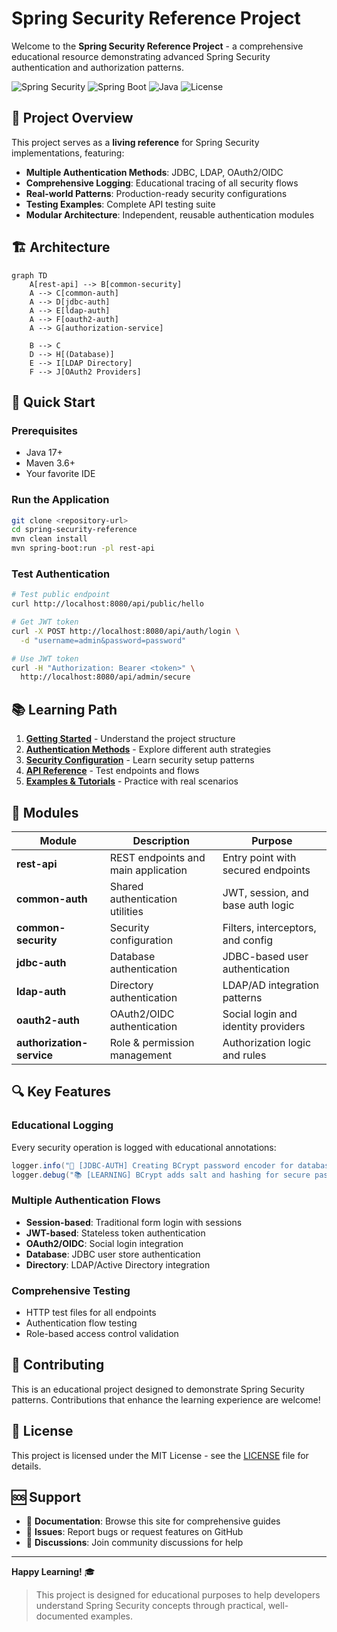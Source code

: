 # Spring Security Reference Project

Welcome to the **Spring Security Reference Project** - a comprehensive educational resource demonstrating advanced Spring Security authentication and authorization patterns.

![Spring Security](https://img.shields.io/badge/Spring%20Security-6.0+-green.svg)
![Spring Boot](https://img.shields.io/badge/Spring%20Boot-3.1+-blue.svg)
![Java](https://img.shields.io/badge/Java-17+-orange.svg)
![License](https://img.shields.io/badge/License-MIT-yellow.svg)

## 🎯 Project Overview

This project serves as a **living reference** for Spring Security implementations, featuring:

- **Multiple Authentication Methods**: JDBC, LDAP, OAuth2/OIDC
- **Comprehensive Logging**: Educational tracing of all security flows
- **Real-world Patterns**: Production-ready security configurations  
- **Testing Examples**: Complete API testing suite
- **Modular Architecture**: Independent, reusable authentication modules

## 🏗️ Architecture

```mermaid
graph TD
    A[rest-api] --> B[common-security]
    A --> C[common-auth]
    A --> D[jdbc-auth]
    A --> E[ldap-auth]
    A --> F[oauth2-auth]
    A --> G[authorization-service]
    
    B --> C
    D --> H[(Database)]
    E --> I[LDAP Directory]
    F --> J[OAuth2 Providers]
```

## 🚀 Quick Start

### Prerequisites
- Java 17+
- Maven 3.6+
- Your favorite IDE

### Run the Application
```bash
git clone <repository-url>
cd spring-security-reference
mvn clean install
mvn spring-boot:run -pl rest-api
```

### Test Authentication
```bash
# Test public endpoint
curl http://localhost:8080/api/public/hello

# Get JWT token
curl -X POST http://localhost:8080/api/auth/login \
  -d "username=admin&password=password"

# Use JWT token
curl -H "Authorization: Bearer <token>" \
  http://localhost:8080/api/admin/secure
```

## 📚 Learning Path

1. **[Getting Started](getting-started/overview.md)** - Understand the project structure
2. **[Authentication Methods](authentication/index.md)** - Explore different auth strategies
3. **[Security Configuration](security/index.md)** - Learn security setup patterns
4. **[API Reference](api/index.md)** - Test endpoints and flows
5. **[Examples & Tutorials](examples/index.md)** - Practice with real scenarios

## 🔧 Modules

| Module | Description | Purpose |
|--------|-------------|---------|
| **rest-api** | REST endpoints and main application | Entry point with secured endpoints |
| **common-auth** | Shared authentication utilities | JWT, session, and base auth logic |
| **common-security** | Security configuration | Filters, interceptors, and config |
| **jdbc-auth** | Database authentication | JDBC-based user authentication |
| **ldap-auth** | Directory authentication | LDAP/AD integration patterns |
| **oauth2-auth** | OAuth2/OIDC authentication | Social login and identity providers |
| **authorization-service** | Role & permission management | Authorization logic and rules |

## 🔍 Key Features

### Educational Logging
Every security operation is logged with educational annotations:

```java
logger.info("🔐 [JDBC-AUTH] Creating BCrypt password encoder for database users");
logger.debug("📚 [LEARNING] BCrypt adds salt and hashing for secure password storage");
```

### Multiple Authentication Flows
- **Session-based**: Traditional form login with sessions
- **JWT-based**: Stateless token authentication  
- **OAuth2/OIDC**: Social login integration
- **Database**: JDBC user store authentication
- **Directory**: LDAP/Active Directory integration

### Comprehensive Testing
- HTTP test files for all endpoints
- Authentication flow testing
- Role-based access control validation

## 🤝 Contributing

This is an educational project designed to demonstrate Spring Security patterns. Contributions that enhance the learning experience are welcome!

## 📄 License

This project is licensed under the MIT License - see the [LICENSE](LICENSE) file for details.

## 🆘 Support

- 📖 **Documentation**: Browse this site for comprehensive guides
- 🐛 **Issues**: Report bugs or request features on GitHub
- 💬 **Discussions**: Join community discussions for help

---

**Happy Learning!** 🎓

> This project is designed for educational purposes to help developers understand Spring Security concepts through practical, well-documented examples.